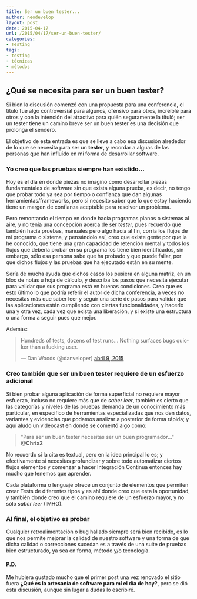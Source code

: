 ```yaml
---
title: Ser un buen tester...
author: neodevelop
layout: post
date: 2015-04-17
url: /2015/04/17/ser-un-buen-tester/
categories:
- Testing
tags:
- testing
- técnicas
- métodos
---
```


## ¿Qué se necesita para ser un buen tester?

Si bien la discusión comenzó con una propuesta para una conferencia, el título fue algo controversial para algunos, ofensivo para otros, increíble para otros y con la intención del atractivo para quién seguramente la títuló; ser un tester tiene un camino breve ser un buen tester es una decisión que prolonga el sendero.

El objetivo de esta entrada es que se lleve a cabo esa discusión alrededor de lo que se necesita para ser un **tester**, y recordar a alguas de las personas que han influído en mi forma de desarrollar software.

### Yo creo que las pruebas siempre han existido...

Hoy es el día en donde piezas no imagino como desarrollar piezas fundamentales de software sin que exista alguna prueba, es decir, no tengo que probar todo ya sea por tiempo o confianza que dan algunas herramientas/frameworks, pero si necesito saber que lo que estoy haciendo tiene un margen de confianza aceptable para resolver un problema.

Pero remontando el tiempo en donde hacía programas planos o sistemas al aire, y no tenía una concepción acerca de ser _tester_, pues recuerdo que también hacía pruebas, manuales pero algo hacía al fin, corría los flujos de mi programa o sistema, y pensándolo así, creo que existe gente por que la he conocido, que tiene una gran capacidad de retención mental y todos los flujos que debería probar en su programa los tiene bien identificados, sin embargo, sólo esa persona sabe que ha probado y que puede fallar, por que dichos flujos y las pruebas que ha ejecutado están en su mente.

Sería de mucha ayuda que dichos casos los pusiera en alguna matriz, en un bloc de notas u hoja de cálculo, y describa los pasos que necesita ejecutar para validar que sus programa está en buenas condiciones. Creo que es esto último lo que podría referir el autor de dicha conferencia, a veces no necesitas más que saber leer y seguir una serie de pasos para validar que las aplicaciones están cumpliendo con ciertas funcionalidades, y hacerlo una y otra vez, cada vez que exista una liberación, y si existe una estructura o una forma a seguir pues que mejor.

Además:

<blockquote class="twitter-tweet" lang="es"><p>Hundreds of tests, dozens of test runs… Nothing surfaces bugs quicker than a fucking user.</p>&mdash; Dan Woods (@danveloper) <a href="https://twitter.com/danveloper/status/586295764856504320">abril 9, 2015</a></blockquote>
<script async src="//platform.twitter.com/widgets.js" charset="utf-8"></script>

### Creo también que ser un buen tester requiere de un esfuerzo adicional

Si bien probar alguna aplicación de forma superficial no requiere mayor esfuerzo, incluso no requiere más que de _saber leer_, también es cierto que las categorías y niveles de las pruebas demanda de un conocimiento más particular, en específico de herramientas especializadas que nos den datos, variantes y evidencias que podamos analizar a posterior de forma rápida; y aquí aludo un videocast en donde se comentó algo como:

> "Para ser un buen tester necesitas ser un buen programador..." **@Chrix2**

No recuerdo si la cita es textual, pero en la idea principal lo es; y efectivamente si necesitas profundizar y sobre todo automatizar ciertos flujos elementos y comenzar a hacer Integración Continua entonces hay mucho que tenemos que aprender.

Cada plataforma o lenguaje ofrece un conjunto de elementos que permiten crear Tests de diferentes tipos y es ahí donde creo que esta la oportunidad, y también donde creo que el camino requiere de un esfuerzo mayor, y no sólo _saber leer_ (IMHO).

### Al final, el objetivo es probar

Cualquier retroalimentación o bug hallado siempre será bien recibido, es lo que nos permite mejorar la calidad de nuestro software y una forma de que dicha calidad o correcciones sucedan es a través de una suite de pruebas bien estructurado, ya sea en forma, método y/o tecnología.

#### P.D.

Me hubiera gustado mucho que el primer post una vez renovado el sitio fuera __¿Qué es la artesanía de software para mí el día de hoy?__, pero se dió esta discusión, aunque sin lugar a dudas lo escribiré.
